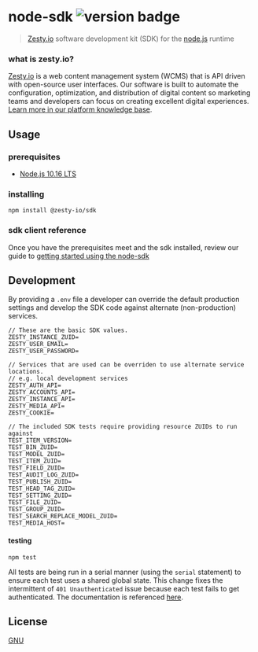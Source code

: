 # node-sdk ![version badge](https://img.shields.io/npm/v/@zesty-io/sdk)

> [Zesty.io](https://www.zesty.io/) software development kit (SDK) for the [node.js](https://nodejs.org/en/) runtime

### what is zesty.io?

[Zesty.io](https://www.zesty.io/) is a web content management system (WCMS) that is API driven with open-source user interfaces. Our software is built to automate the configuration, optimization, and distribution of digital content so marketing teams and developers can focus on creating excellent digital experiences. [Learn more in our platform knowledge base](https://zesty.org/).


## Usage

### prerequisites

- [Node.js 10.16 LTS](https://nodejs.org/dist/latest-v10.x/docs/api/)

### installing

```
npm install @zesty-io/sdk
```

### sdk client reference

Once you have the prerequisites meet and the sdk installed, review our guide to [getting started using the node-sdk](https://github.com/zesty-io/node-sdk/wiki)


## Development

By providing a `.env` file a developer can override the default production settings and develop the SDK code against alternate (non-production) services.

```
// These are the basic SDK values. 
ZESTY_INSTANCE_ZUID=
ZESTY_USER_EMAIL=
ZESTY_USER_PASSWORD=

// Services that are used can be overriden to use alternate service locations.
// e.g. local development services
ZESTY_AUTH_API=
ZESTY_ACCOUNTS_API=
ZESTY_INSTANCE_API=
ZESTY_MEDIA_API=
ZESTY_COOKIE=

// The included SDK tests require providing resource ZUIDs to run against
TEST_ITEM_VERSION=
TEST_BIN_ZUID=
TEST_MODEL_ZUID=
TEST_ITEM_ZUID=
TEST_FIELD_ZUID=
TEST_AUDIT_LOG_ZUID=
TEST_PUBLISH_ZUID=
TEST_HEAD_TAG_ZUID=
TEST_SETTING_ZUID=
TEST_FILE_ZUID=
TEST_GROUP_ZUID=
TEST_SEARCH_REPLACE_MODEL_ZUID=
TEST_MEDIA_HOST=
```

#### testing
```
npm test
```

All tests are being run in a serial manner (using the `serial` statement) to ensure each test uses a shared global state. This change fixes the intermittent of `401 Unauthenticated` issue because each test fails to get authenticated. The documentation is referenced [here](https://github.com/avajs/ava/blob/master/docs/08-common-pitfalls.md).

## License

[GNU](https://www.gnu.org/licenses/gpl-3.0.en.html)
